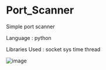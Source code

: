 # Port_Scanner
Simple port scanner

Language : 
  python

Libraries Used : 
  socket
  sys
  time
  thread

![image](https://github.com/sumeet-darekar/Port_Scanner/assets/79735377/6851853b-d8a6-43b6-a563-e15f5473f9a5)
